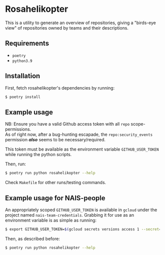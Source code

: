 # Rosahelikopter

This is a utility to generate an overview of repositories, giving a "birds-eye view" of repositories owned by teams and their descriptions.

## Requirements
- `poetry`
- `python3.9`

## Installation

First, fetch rosahelikopter's dependencies by running:
```bash
$ poetry install
```

## Example usage 

NB: Ensure you have a valid Github access token with all `repo` scope-permissions.  
As of right now, after a bug-hunting escapade, the `repo:security_events` permission _**also**_ seems to be necessary/required.

This token must be available as the environment variable `GITHUB_USER_TOKEN` while running the python scripts.

Then, run:
```bash
$ poetry run python rosahelikopter --help
```

Check `Makefile` for other runs/testing commands.

## Example usage for NAIS-people

An appropriately scoped `GITHUB_USER_TOKEN` is available in `gcloud` under the project named `nais-team-credentials`. Grabbing it for use as an environment variable is as simple as running:
```bash
$ export GITHUB_USER_TOKEN=$(gcloud secrets versions access 1 --secret='srvgithubnavikt-github-reader-token' --project='nais-team-credentials')
```

Then, as described before:
```bash
$ poetry run python rosahelikopter --help
```